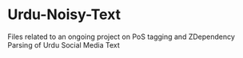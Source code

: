 # Urdu-Noisy-Text
Files related to an ongoing project on PoS tagging and ZDependency Parsing of Urdu Social Media Text
